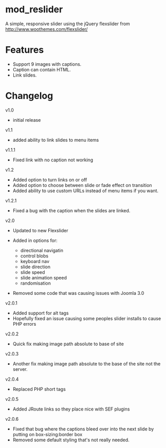 mod_reslider
=====================
A simple, responsive slider using the jQuery flexslider from http://www.woothemes.com/flexslider/

Features
=====================
+ Support 9 images with captions.
+ Caption can contain HTML.
+ Link slides.


Changelog
=====================
v1.0

+ initial release

v1.1

+ added ability to link slides to menu items

v1.1.1 

+ Fixed link with no caption not working

v1.2

+ Added option to turn links on or off
+ Added option to choose between slide or fade effect on transition
+ Added ability to use custom URLs instead of menu items if you want.

v1.2.1

+ Fixed a bug with the caption when the slides are linked.

v2.0

+ Updated to new Flexslider
+ Added in options for:

    + directional navigatin
    + control blobs
    + keyboard nav
    + slide direction
    + slide speed
    + slide animation speed
    + randomisation

+ Removed some code that was causing issues with Joomla 3.0

v2.0.1 

+ Added support for alt tags
+ Hopefully fixed an issue causing some peoples slider installs to cause PHP errors

v2.0.2

+ Quick fix making image path absolute to base of site

v2.0.3 

+ Another fix making image path absolute to the base of the site not the server.

v2.0.4

+ Replaced PHP short tags

v2.0.5

+ Added JRoute links so they place nice with SEF plugins

v2.0.6

+ Fixed that bug where the captions bleed over into the next slide by putting on box-sizing:border box
+ Removed some default styling that's not really needed.